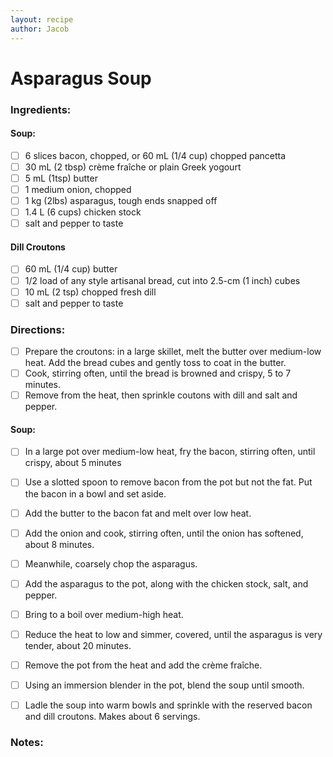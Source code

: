 ```yaml
---
layout: recipe
author: Jacob
---
```

# Asparagus Soup

### Ingredients:

#### Soup:
- [ ] 6 slices bacon, chopped, or 60 mL (1/4 cup) chopped pancetta
- [ ] 30 mL (2 tbsp) crème fraîche or plain Greek yogourt
- [ ] 5 mL (1tsp) butter
- [ ] 1 medium onion, chopped
- [ ] 1 kg (2lbs) asparagus, tough ends snapped off
- [ ] 1.4 L (6 cups) chicken stock
- [ ] salt and pepper to taste

#### Dill Croutons
- [ ] 60 mL (1/4 cup) butter
- [ ] 1/2 load of any style artisanal bread, cut into 2.5-cm (1 inch) cubes
- [ ] 10 mL (2 tsp) chopped fresh dill
- [ ] salt and pepper to taste

### Directions:

- [ ] Prepare the croutons: in a large skillet, melt the butter over medium-low heat. Add the bread cubes and gently toss to coat in the butter.
- [ ] Cook, stirring often, until the bread is browned and crispy, 5 to 7 minutes.
- [ ] Remove from the heat, then sprinkle coutons with dill and salt and pepper.

#### Soup:
- [ ] In a large pot over medium-low heat, fry the bacon, stirring often, until crispy, about 5 minutes
- [ ] Use a slotted spoon to remove bacon from the pot but not the fat. Put the bacon in a bowl and set aside.
- [ ] Add the butter to the bacon fat and melt over low heat.
- [ ] Add the onion and cook, stirring often, until the onion has softened, about 8 minutes.
- [ ] Meanwhile, coarsely chop the asparagus.
- [ ] Add the asparagus to the pot, along with the chicken stock, salt, and pepper.
- [ ] Bring to a boil over medium-high heat.
- [ ] Reduce the heat to low and simmer, covered, until the asparagus is very tender, about 20 minutes.
- [ ] Remove the pot from the heat and add the crème fraîche.
- [ ] Using an immersion blender in the pot, blend the soup until smooth.
- [ ] Ladle the soup into warm bowls and sprinkle with the reserved bacon and dill croutons. Makes about 6 servings.


### Notes:

